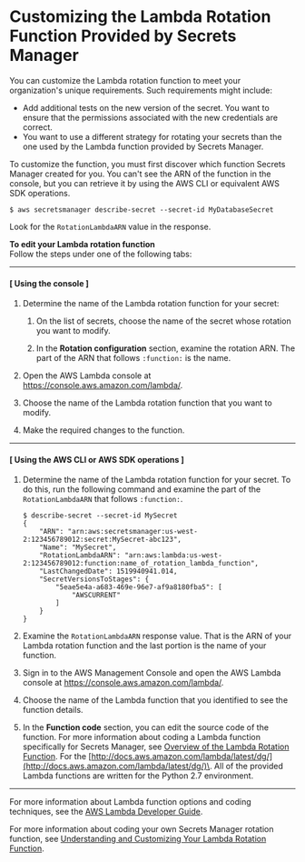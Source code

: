 # Customizing the Lambda Rotation Function Provided by Secrets Manager<a name="rotating-secrets-customize-rds-lambda"></a>

You can customize the Lambda rotation function to meet your organization's unique requirements\. Such requirements might include:
+ Add additional tests on the new version of the secret\. You want to ensure that the permissions associated with the new credentials are correct\.
+ You want to use a different strategy for rotating your secrets than the one used by the Lambda function provided by Secrets Manager\. 

To customize the function, you must first discover which function Secrets Manager created for you\. You can't see the ARN of the function in the console, but you can retrieve it by using the AWS CLI or equivalent AWS SDK operations\. 

```
$ aws secretsmanager describe-secret --secret-id MyDatabaseSecret
```

Look for the `RotationLambdaARN` value in the response\.

**To edit your Lambda rotation function**  
Follow the steps under one of the following tabs:

------
#### [ Using the console ]

1. Determine the name of the Lambda rotation function for your secret:

   1. On the list of secrets, choose the name of the secret whose rotation you want to modify\.

   1. In the **Rotation configuration** section, examine the rotation ARN\. The part of the ARN that follows `:function:` is the name\.

1. Open the AWS Lambda console at [https://console\.aws\.amazon\.com/lambda/](https://console.aws.amazon.com/lambda/)\.

1. Choose the name of the Lambda rotation function that you want to modify\.

1. Make the required changes to the function\. 

------
#### [ Using the AWS CLI or AWS SDK operations ]

1. Determine the name of the Lambda rotation function for your secret\. To do this, run the following command and examine the part of the `RotationLambdaARN` that follows `:function:`\.

   ```
   $ describe-secret --secret-id MySecret
   {
       "ARN": "arn:aws:secretsmanager:us-west-2:123456789012:secret:MySecret-abc123",
       "Name": "MySecret",
       "RotationLambdaARN": "arn:aws:lambda:us-west-2:123456789012:function:name_of_rotation_lambda_function",
       "LastChangedDate": 1519940941.014,
       "SecretVersionsToStages": {
           "5eae5e4a-a683-469e-96e7-af9a8180fba5": [
               "AWSCURRENT"
           ]
       }
   }
   ```

1. Examine the `RotationLambdaARN` response value\. That is the ARN of your Lambda rotation function and the last portion is the name of your function\.

1. Sign in to the AWS Management Console and open the AWS Lambda console at [https://console\.aws\.amazon\.com/lambda/](https://console.aws.amazon.com/lambda/)\.

1. Choose the name of the Lambda function that you identified to see the function details\.

1.  In the **Function code** section, you can edit the source code of the function\. For more information about coding a Lambda function specifically for Secrets Manager, see [Overview of the Lambda Rotation Function](rotating-secrets-lambda-function-overview.md)\. For the [http://docs.aws.amazon.com/lambda/latest/dg/](http://docs.aws.amazon.com/lambda/latest/dg/)\. All of the provided Lambda functions are written for the Python 2\.7 environment\.

------

For more information about Lambda function options and coding techniques, see the [AWS Lambda Developer Guide](http://docs.aws.amazon.com/lambda/latest/dg/)\. 

For more information about coding your own Secrets Manager rotation function, see [Understanding and Customizing Your Lambda Rotation Function](rotating-secrets-lambda-function-customizing.md)\.